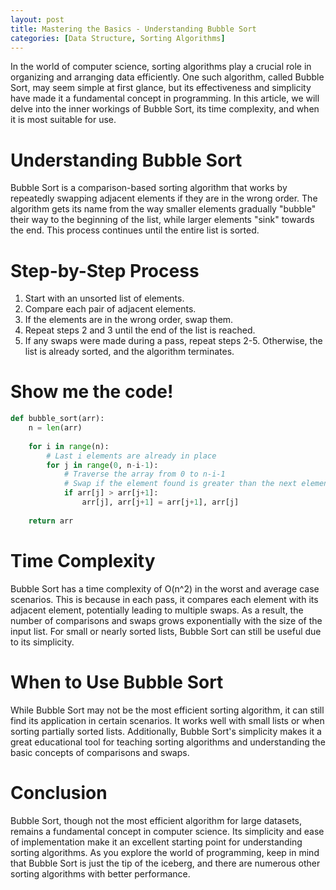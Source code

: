 ```yaml
---
layout: post
title: Mastering the Basics - Understanding Bubble Sort
categories: [Data Structure, Sorting Algorithms]
---
```


In the world of computer science, sorting algorithms play a crucial role in organizing and arranging data efficiently. One such algorithm, called Bubble Sort, may seem simple at first glance, but its effectiveness and simplicity have made it a fundamental concept in programming. In this article, we will delve into the inner workings of Bubble Sort, its time complexity, and when it is most suitable for use.

# Understanding Bubble Sort

Bubble Sort is a comparison-based sorting algorithm that works by repeatedly swapping adjacent elements if they are in the wrong order. The algorithm gets its name from the way smaller elements gradually "bubble" their way to the beginning of the list, while larger elements "sink" towards the end. This process continues until the entire list is sorted.

# Step-by-Step Process

1. Start with an unsorted list of elements.
2. Compare each pair of adjacent elements.
3. If the elements are in the wrong order, swap them.
4. Repeat steps 2 and 3 until the end of the list is reached.
5. If any swaps were made during a pass, repeat steps 2-5. Otherwise, the list is already sorted, and the algorithm terminates.

# Show me the code!

```python
def bubble_sort(arr):
    n = len(arr)
    
    for i in range(n):
        # Last i elements are already in place
        for j in range(0, n-i-1):
            # Traverse the array from 0 to n-i-1
            # Swap if the element found is greater than the next element
            if arr[j] > arr[j+1]:
                arr[j], arr[j+1] = arr[j+1], arr[j]
    
    return arr
```

# Time Complexity

Bubble Sort has a time complexity of O(n^2) in the worst and average case scenarios. This is because in each pass, it compares each element with its adjacent element, potentially leading to multiple swaps. As a result, the number of comparisons and swaps grows exponentially with the size of the input list. For small or nearly sorted lists, Bubble Sort can still be useful due to its simplicity.

# When to Use Bubble Sort

While Bubble Sort may not be the most efficient sorting algorithm, it can still find its application in certain scenarios. It works well with small lists or when sorting partially sorted lists. Additionally, Bubble Sort's simplicity makes it a great educational tool for teaching sorting algorithms and understanding the basic concepts of comparisons and swaps.

# Conclusion

Bubble Sort, though not the most efficient algorithm for large datasets, remains a fundamental concept in computer science. Its simplicity and ease of implementation make it an excellent starting point for understanding sorting algorithms. As you explore the world of programming, keep in mind that Bubble Sort is just the tip of the iceberg, and there are numerous other sorting algorithms with better performance.
